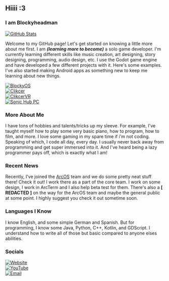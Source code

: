 ## Hiiii :3
### I am Blockyheadman

[![GitHub Stats](https://github-readme-stats.vercel.app/api?username=Blockyheadman&show_icons=true&theme=aura)](https://github.com/Blockyheadman)

Welcome to my GitHub page! Let's get started on knowing a little more about me first.
I am ***(learning more to become)*** a solo game developer. I'm currently learning different skills like music creation, art designing, story designing, programming, audio design, etc. I use the Godot game engine and have developed a few different projects with it. Here's some examples. I've also started making Android apps as something new to keep me learning about new things.

[![BlockyOS](https://img.shields.io/badge/BlockyOS-Repo-5900ff?style=for-the-badge&logo=github)](https://github.com/Blockyheadman/BlockyOS)<br>
[![Clikcer](https://img.shields.io/badge/Clikcer-Repo-lightgreen?style=for-the-badge&logo=github)](https://github.com/Blockyheadman/Clikcer)<br>
[![ClikcerVR](https://img.shields.io/badge/ClikcerVR-Repo-lightblue?style=for-the-badge&logo=github)](https://github.com/Blockyheadman/ClikcerVR)<br>
[![Sonic Hub PC](https://img.shields.io/badge/Sonic%20Hub-Archive-blue?style=for-the-badge&logo=github)](https://github.com/Blockyheadman/SonicHubPC)

### More About Me
I have tons of hobbies and talents/tricks up my sleeve. For example, I've taught myself how to play some very basic piano, how to program, how to film, and more. I love some gaming in my spare time if i'm not coding. Speaking of which, I code all day, every day. I usually never back away from programming and get super immersed into it. And I've heard being a lazy programmer pays off, which is exactly what I am!

### Recent News
Recently, I've joined the [ArcOS](https://github.com/Izk-ArcOS) team and we do some pretty neat stuff there! Check it out! I work there as a part of the core team. I work on some design, I work in ArcTerm and I also help beta test for them. There's also a **[ REDACTED ]** on the way for the ArcOS team and maybe the general public at some point. I highly suggest you check it out sometime soon.

### Languages I Know
I know English, and some simple German and Spanish. But for programming, I know some Java, Python, C++, Kotlin, and GDScript. I understand how to write all of those but basic compared to anyone elses abilities.

### Socials
[![Website](https://img.shields.io/badge/Website-Blocky%20Home-00ffd7?style=for-the-badge&logo=Google%20Chrome)](https://blockyheadman.wixsite.com/blocky-home)<br>
[![YouTube](https://img.shields.io/badge/Youtube-Blockyheadman-ff0000?style=for-the-badge&logo=YouTube)](https://youtube.com/@blockyheadman)<br>
[![Email](https://img.shields.io/badge/Email-blocky@arcapi.nl-ff0000?style=for-the-badge&logo=Gmail)](mailto:blocky@arcapi.nl)

<!---
Blockyheadman/Blockyheadman is a ✨ special ✨ repository because its `README.md` (this file) appears on your GitHub profile.
You can click the Preview link to take a look at your changes.
--->
